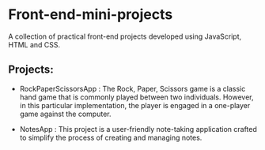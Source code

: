 # Front-end-mini-projects

A collection of practical front-end projects developed using JavaScript, HTML and CSS.

## Projects:
* RockPaperScissorsApp : The Rock, Paper, Scissors game is a classic hand game that is commonly played between two individuals. However, in this particular implementation, the player is engaged in a one-player game against the computer.

* NotesApp : This project is a user-friendly note-taking application crafted to simplify the process of creating and managing notes. 
